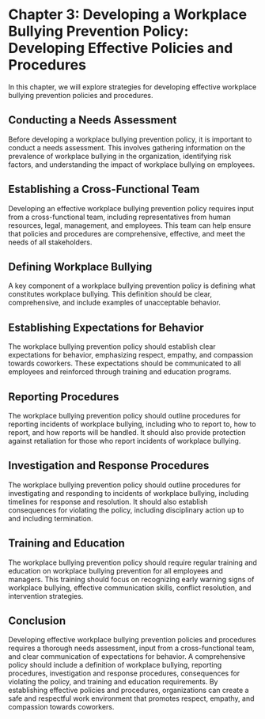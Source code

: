 Chapter 3: Developing a Workplace Bullying Prevention Policy: Developing Effective Policies and Procedures
==========================================================================================================

In this chapter, we will explore strategies for developing effective workplace bullying prevention policies and procedures.

Conducting a Needs Assessment
-----------------------------

Before developing a workplace bullying prevention policy, it is important to conduct a needs assessment. This involves gathering information on the prevalence of workplace bullying in the organization, identifying risk factors, and understanding the impact of workplace bullying on employees.

Establishing a Cross-Functional Team
------------------------------------

Developing an effective workplace bullying prevention policy requires input from a cross-functional team, including representatives from human resources, legal, management, and employees. This team can help ensure that policies and procedures are comprehensive, effective, and meet the needs of all stakeholders.

Defining Workplace Bullying
---------------------------

A key component of a workplace bullying prevention policy is defining what constitutes workplace bullying. This definition should be clear, comprehensive, and include examples of unacceptable behavior.

Establishing Expectations for Behavior
--------------------------------------

The workplace bullying prevention policy should establish clear expectations for behavior, emphasizing respect, empathy, and compassion towards coworkers. These expectations should be communicated to all employees and reinforced through training and education programs.

Reporting Procedures
--------------------

The workplace bullying prevention policy should outline procedures for reporting incidents of workplace bullying, including who to report to, how to report, and how reports will be handled. It should also provide protection against retaliation for those who report incidents of workplace bullying.

Investigation and Response Procedures
-------------------------------------

The workplace bullying prevention policy should outline procedures for investigating and responding to incidents of workplace bullying, including timelines for response and resolution. It should also establish consequences for violating the policy, including disciplinary action up to and including termination.

Training and Education
----------------------

The workplace bullying prevention policy should require regular training and education on workplace bullying prevention for all employees and managers. This training should focus on recognizing early warning signs of workplace bullying, effective communication skills, conflict resolution, and intervention strategies.

Conclusion
----------

Developing effective workplace bullying prevention policies and procedures requires a thorough needs assessment, input from a cross-functional team, and clear communication of expectations for behavior. A comprehensive policy should include a definition of workplace bullying, reporting procedures, investigation and response procedures, consequences for violating the policy, and training and education requirements. By establishing effective policies and procedures, organizations can create a safe and respectful work environment that promotes respect, empathy, and compassion towards coworkers.
